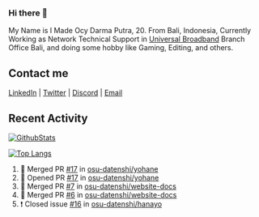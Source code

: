 ### Hi there 👋

My Name is I Made Ocy Darma Putra, 20. From Bali, Indonesia, Currently Working as Network Technical Support in [Universal Broadband](https://universal.net.id) Branch Office Bali, and doing some hobby like Gaming, Editing, and others.

## Contact me

[LinkedIn](https://linkedin.com/in/troke) | [Twitter](https://twitter.com/darma_ochi) | [Discord](https://link.troke.id/discord) | <a href="mailto:ochi@troke.id">Email</a> 

## Recent Activity

[![GithubStats](https://github-readme-stats.vercel.app/api?username=troke12&show_icons=true)](https://github.com/troke12)

[![Top Langs](https://github-readme-stats.vercel.app/api/top-langs/?username=troke12&layout=compact)](https://github.com/anuraghazra/github-readme-stats)

<!--START_SECTION:activity-->
1. 🎉 Merged PR [#17](https://github.com/osu-datenshi/yohane/pull/17) in [osu-datenshi/yohane](https://github.com/osu-datenshi/yohane)
2. 💪 Opened PR [#17](https://github.com/osu-datenshi/yohane/pull/17) in [osu-datenshi/yohane](https://github.com/osu-datenshi/yohane)
3. 🎉 Merged PR [#7](https://github.com/osu-datenshi/website-docs/pull/7) in [osu-datenshi/website-docs](https://github.com/osu-datenshi/website-docs)
4. 🎉 Merged PR [#6](https://github.com/osu-datenshi/website-docs/pull/6) in [osu-datenshi/website-docs](https://github.com/osu-datenshi/website-docs)
5. ❗️ Closed issue [#16](https://github.com/osu-datenshi/hanayo/issues/16) in [osu-datenshi/hanayo](https://github.com/osu-datenshi/hanayo)
<!--END_SECTION:activity-->

